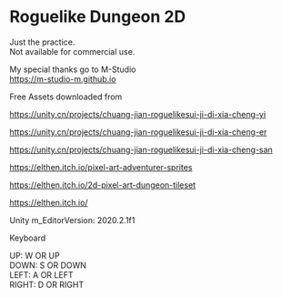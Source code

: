 # Roguelike Dungeon 2D
  
Just the practice.  
Not available for commercial use.  
  
My special thanks go to M-Studio  
https://m-studio-m.github.io  
  
Free Assets downloaded from  
  
https://unity.cn/projects/chuang-jian-roguelikesui-ji-di-xia-cheng-yi  
  
https://unity.cn/projects/chuang-jian-roguelikesui-ji-di-xia-cheng-er  
  
https://unity.cn/projects/chuang-jian-roguelikesui-ji-di-xia-cheng-san  
  
https://elthen.itch.io/pixel-art-adventurer-sprites  
  
https://elthen.itch.io/2d-pixel-art-dungeon-tileset  
  
https://elthen.itch.io/  
  
Unity m_EditorVersion:  2020.2.1f1  
  
Keyboard  
  
UP:  W OR UP  
DOWN:  S OR DOWN  
LEFT:  A OR LEFT  
RIGHT:  D OR RIGHT  
  